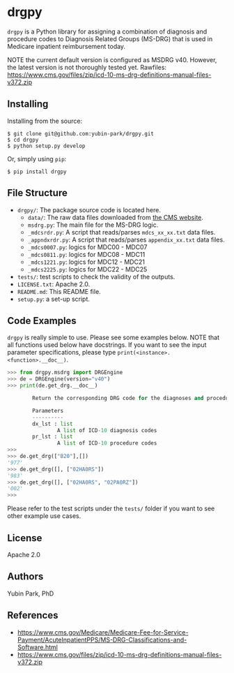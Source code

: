 # drgpy 

`drgpy` is a Python library for assigning a combination of diagnosis and procedure codes to Diagnosis Related Groups (MS-DRG) that is used in Medicare inpatient reimbursement today.

NOTE the current default version is configured as MSDRG v40. However, the latest version is not thoroughly tested yet.
Rawfiles: https://www.cms.gov/files/zip/icd-10-ms-drg-definitions-manual-files-v372.zip

## Installing

Installing from the source:
```
$ git clone git@github.com:yubin-park/drgpy.git
$ cd drgpy
$ python setup.py develop
```

Or, simply using `pip`:
```
$ pip install drgpy
```

## File Structure
- `drgpy/`: The package source code is located here.
  - `data/`: The raw data files downloaded from [the CMS website](https://www.cms.gov/Medicare/Medicare-Fee-for-Service-Payment/AcuteInpatientPPS/MS-DRG-Classifications-and-Software.html). 
  - `msdrg.py`: The main file for the MS-DRG logic.
  - `_mdcsrdr.py`: A script that reads/parses `mdcs_xx_xx.txt` data files.
  - `_appndxrdr.py`: A script that reads/parses `appendix_xx.txt` data files.
  - `_mdcs0007.py`: logics for MDC00 - MDC07
  - `_mdcs0811.py`: logics for MDC08 - MDC11
  - `_mdcs1221.py`: logics for MDC12 - MDC21
  - `_mdcs2225.py`: logics for MDC22 - MDC25
- `tests/`: test scripts to check the validity of the outputs.
- `LICENSE.txt`: Apache 2.0.
- `README.md`: This README file.
- `setup.py`: a set-up script.

## Code Examples
`drgpy` is really simple to use. 
Please see some examples below.
NOTE that all functions used below have docstrings. 
If you want to see the input parameter specifications,
please type `print(<instance>.<function>.__doc__)`.

```python
>>> from drgpy.msdrg import DRGEngine
>>> de = DRGEngine(version="v40")
>>> print(de.get_drg.__doc__)

        Return the corresponding DRG code for the diagnoses and procedures

        Parameters
        ----------
        dx_lst : list
                A list of ICD-10 diagnosis codes
        pr_lst : list
                A list of ICD-10 procedure codes
>>>
>>> de.get_drg(["B20"],[])
'977'
>>> de.get_drg([], ["02HA0RS"])
'983'
>>> de.get_drg([], ["02HA0RS", "02PA0RZ"])
'002'
>>>
```

Please refer to the test scripts under the `tests/` folder if you want to see other example use cases.

## License
Apache 2.0

## Authors
Yubin Park, PhD

## References
- https://www.cms.gov/Medicare/Medicare-Fee-for-Service-Payment/AcuteInpatientPPS/MS-DRG-Classifications-and-Software.html
- https://www.cms.gov/files/zip/icd-10-ms-drg-definitions-manual-files-v372.zip



